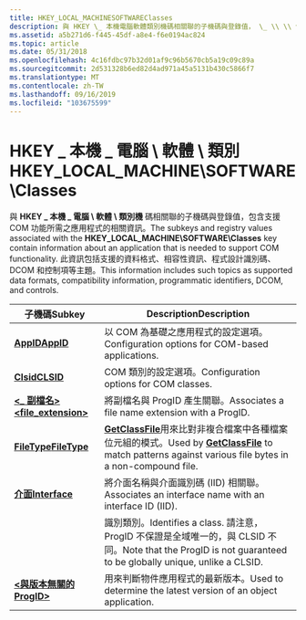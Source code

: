 ```yaml
---
title: HKEY_LOCAL_MACHINESOFTWAREClasses
description: 與 HKEY \_ 本機電腦軟體類別機碼相關聯的子機碼與登錄值， \_ \\ \\ 包含支援 COM 功能所需之應用程式的相關資訊。
ms.assetid: a5b271d6-f445-45df-a8e4-f6e0194ac824
ms.topic: article
ms.date: 05/31/2018
ms.openlocfilehash: 4c16fdbc97b32d01af9c96b5670cb5a19c09c89a
ms.sourcegitcommit: 2d531328b6ed82d4ad971a45a5131b430c5866f7
ms.translationtype: MT
ms.contentlocale: zh-TW
ms.lasthandoff: 09/16/2019
ms.locfileid: "103675599"
---
```

# <a name="hkey_local_machinesoftwareclasses"></a><span data-ttu-id="cd783-103">HKEY \_ 本機 \_ 電腦 \\ 軟體 \\ 類別</span><span class="sxs-lookup"><span data-stu-id="cd783-103">HKEY\_LOCAL\_MACHINE\\SOFTWARE\\Classes</span></span>

<span data-ttu-id="cd783-104">與 **HKEY \_ 本機 \_ 電腦 \\ 軟體 \\ 類別機** 碼相關聯的子機碼與登錄值，包含支援 COM 功能所需之應用程式的相關資訊。</span><span class="sxs-lookup"><span data-stu-id="cd783-104">The subkeys and registry values associated with the **HKEY\_LOCAL\_MACHINE\\SOFTWARE\\Classes** key contain information about an application that is needed to support COM functionality.</span></span> <span data-ttu-id="cd783-105">此資訊包括支援的資料格式、相容性資訊、程式設計識別碼、DCOM 和控制項等主題。</span><span class="sxs-lookup"><span data-stu-id="cd783-105">This information includes such topics as supported data formats, compatibility information, programmatic identifiers, DCOM, and controls.</span></span>



| <span data-ttu-id="cd783-106">子機碼</span><span class="sxs-lookup"><span data-stu-id="cd783-106">Subkey</span></span>                                                                         | <span data-ttu-id="cd783-107">Description</span><span class="sxs-lookup"><span data-stu-id="cd783-107">Description</span></span>                                                                                                       |
|--------------------------------------------------------------------------------|-------------------------------------------------------------------------------------------------------------------|
| [<span data-ttu-id="cd783-108">**AppID**</span><span class="sxs-lookup"><span data-stu-id="cd783-108">**AppID**</span></span>](appid-key.md)                                                     | <span data-ttu-id="cd783-109">以 COM 為基礎之應用程式的設定選項。</span><span class="sxs-lookup"><span data-stu-id="cd783-109">Configuration options for COM-based applications.</span></span>                                                                 |
| [<span data-ttu-id="cd783-110">**Clsid**</span><span class="sxs-lookup"><span data-stu-id="cd783-110">**CLSID**</span></span>](clsid-key-hklm.md)                                                | <span data-ttu-id="cd783-111">COM 類別的設定選項。</span><span class="sxs-lookup"><span data-stu-id="cd783-111">Configuration options for COM classes.</span></span>                                                                            |
| [<span data-ttu-id="cd783-112">**<\_ 副檔名>**</span><span class="sxs-lookup"><span data-stu-id="cd783-112">**<file\_extension>**</span></span>](-file-extension--key.md)                        | <span data-ttu-id="cd783-113">將副檔名與 ProgID 產生關聯。</span><span class="sxs-lookup"><span data-stu-id="cd783-113">Associates a file name extension with a ProgID.</span></span>                                                                   |
| [<span data-ttu-id="cd783-114">**FileType**</span><span class="sxs-lookup"><span data-stu-id="cd783-114">**FileType**</span></span>](filetype-key.md)                                               | <span data-ttu-id="cd783-115">[**GetClassFile**](/windows/desktop/api/Objbase/nf-objbase-getclassfile)用來比對非複合檔案中各種檔案位元組的模式。</span><span class="sxs-lookup"><span data-stu-id="cd783-115">Used by [**GetClassFile**](/windows/desktop/api/Objbase/nf-objbase-getclassfile) to match patterns against various file bytes in a non-compound file.</span></span> |
| [<span data-ttu-id="cd783-116">**介面**</span><span class="sxs-lookup"><span data-stu-id="cd783-116">**Interface**</span></span>](interface-key.md)                                             | <span data-ttu-id="cd783-117">將介面名稱與介面識別碼 (IID) 相關聯。</span><span class="sxs-lookup"><span data-stu-id="cd783-117">Associates an interface name with an interface ID (IID).</span></span>                                                          |
| [**<ProgID>**](-progid--key.md)                                         | <span data-ttu-id="cd783-118">識別類別。</span><span class="sxs-lookup"><span data-stu-id="cd783-118">Identifies a class.</span></span> <span data-ttu-id="cd783-119">請注意，ProgID 不保證是全域唯一的，與 CLSID 不同。</span><span class="sxs-lookup"><span data-stu-id="cd783-119">Note that the ProgID is not guaranteed to be globally unique, unlike a CLSID.</span></span>                 |
| [<span data-ttu-id="cd783-120">**<與版本無關的 ProgID>**</span><span class="sxs-lookup"><span data-stu-id="cd783-120">**<version-independent ProgID>**</span></span>](-version-independent-progid--key.md) | <span data-ttu-id="cd783-121">用來判斷物件應用程式的最新版本。</span><span class="sxs-lookup"><span data-stu-id="cd783-121">Used to determine the latest version of an object application.</span></span>                                                    |



 

 

 





